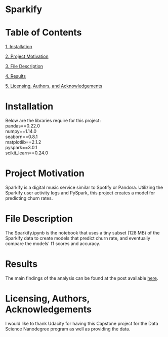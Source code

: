 # Sparkify

# Table of Contents

[1. Installation](#Installation)

[2. Project Motivation](#Project-Motivation)

[3. File Description](#File-Description)

[4. Results](#Results)

[5. Licensing, Authors, and Acknowledgements](#Licensing,-Authors,-and-Acknowledgements)

# Installation
Below are the libraries require for this project:   
pandas==0.22.0  
numpy==1.14.0  
seaborn==0.8.1  
matplotlib==2.1.2   
pyspark==3.0.1  
scikit_learn==0.24.0  

# Project Motivation
Sparkify is a digital music service similar to Spotify or Pandora. Utilizing the Sparkify user activity logs and PySpark, this project creates a model for predicting churn rates.

# File Description
The Sparkify.ipynb is the notebook that uses a tiny subset (128 MB) of the Sparkify data to create models that predict churn rate, and eventually compare the models' f1 scores and accuracy. 

# Results
The main findings of the analysis can be found at the post available [here](https://).

# Licensing, Authors, Acknowledgements
I would like to thank Udacity for having this Capstone project for the Data Science Nanodegree program as well as providing the data.
